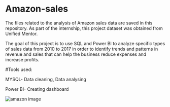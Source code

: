 # Amazon-sales

The files related to the analysis of Amazon sales data are saved in this repository. As part of the internship, this project dataset was obtained from Unified Mentor.

The goal of this project is to use SQL and Power BI to analyze specific types of sales data from 2010 to 2017 in order to identify trends and patterns in revenue and sales that can help the business reduce expenses and increase profits.

#Tools used:

MYSQL- Data cleaning, Data analysing 

Power BI- Creating dashboard

![amazon image](https://github.com/SofiaArjunan/Amazon-sales/assets/168706952/46bea0e3-91f0-4ac5-b0e2-445c34786f35)
